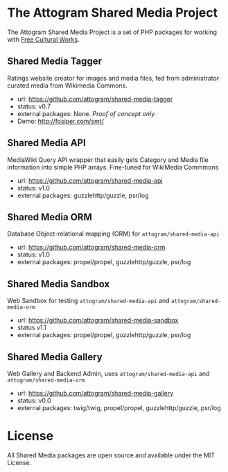 # The Attogram Shared Media Project

The Attogram Shared Media Project is a set of PHP packages for working with [Free Cultural Works](https://freedomdefined.org/Definition).

## Shared Media Tagger 
Ratings website creator for images and media files, fed from administrator curated media from Wikimedia Commons.
* url: https://github.com/attogram/shared-media-tagger
* status: v0.7
* external packages: None.  *Proof of concept only.*
* Demo: http://fosiper.com/smt/

## Shared Media API
MediaWiki Query API wrapper that easily gets Category and Media file information into simple PHP arrays. Fine-tuned for WikiMedia Commmons
* url: https://github.com/attogram/shared-media-api
* status: v1.0
* external packages: guzzlehttp/guzzle, psr/log

## Shared Media ORM
Database Object-relational mapping (ORM) for `attogram/shared-media-api`
* url: https://github.com/attogram/shared-media-orm
* status: v1.0
* external packages: propel/propel, guzzlehttp/guzzle, psr/log

## Shared Media Sandbox
Web Sandbox for testing `attogram/shared-media-api` and  `attogram/shared-media-orm`
* url: https://github.com/attogram/shared-media-sandbox
* status v1.1
* external packages: propel/propel, guzzlehttp/guzzle, psr/log

## Shared Media Gallery
Web Gallery and Backend Admin, uses `attogram/shared-media-api` and  `attogram/shared-media-orm`
* url: https://github.com/attogram/shared-media-gallery
* status: v0.0
* external packages: twig/twig, propel/propel, guzzlehttp/guzzle, psr/log

# License
All Shared Media packages are open source and available under the MIT License.
